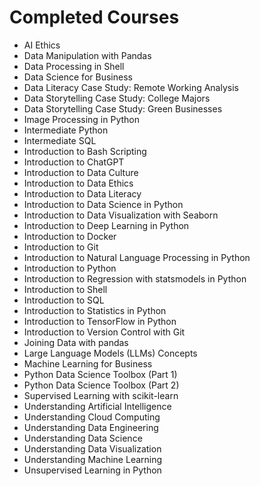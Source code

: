 
# Completed Courses

- AI Ethics
- Data Manipulation with Pandas
- Data Processing in Shell
- Data Science for Business
- Data Literacy Case Study: Remote Working Analysis
- Data Storytelling Case Study: College Majors
- Data Storytelling Case Study: Green Businesses
- Image Processing in Python
- Intermediate Python
- Intermediate SQL
- Introduction to Bash Scripting
- Introduction to ChatGPT
- Introduction to Data Culture
- Introduction to Data Ethics
- Introduction to Data Literacy
- Introduction to Data Science in Python
- Introduction to Data Visualization with Seaborn
- Introduction to Deep Learning in Python
- Introduction to Docker
- Introduction to Git
- Introduction to Natural Language Processing in Python
- Introduction to Python
- Introduction to Regression with statsmodels in Python
- Introduction to Shell
- Introduction to SQL
- Introduction to Statistics in Python
- Introduction to TensorFlow in Python
- Introduction to Version Control with Git
- Joining Data with pandas
- Large Language Models (LLMs) Concepts
- Machine Learning for Business
- Python Data Science Toolbox (Part 1)
- Python Data Science Toolbox (Part 2)
- Supervised Learning with scikit-learn
- Understanding Artificial Intelligence
- Understanding Cloud Computing
- Understanding Data Engineering
- Understanding Data Science
- Understanding Data Visualization
- Understanding Machine Learning
- Unsupervised Learning in Python

